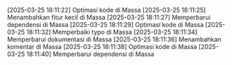 [2025-03-25 18:11:22] Optimasi kode di Massa
[2025-03-25 18:11:25] Menambahkan fitur kecil di Massa
[2025-03-25 18:11:27] Memperbarui dependensi di Massa
[2025-03-25 18:11:29] Optimasi kode di Massa
[2025-03-25 18:11:32] Memperbaiki typo di Massa
[2025-03-25 18:11:34] Memperbarui dokumentasi di Massa
[2025-03-25 18:11:36] Menambahkan komentar di Massa
[2025-03-25 18:11:38] Optimasi kode di Massa
[2025-03-25 18:11:40] Memperbarui dependensi di Massa
